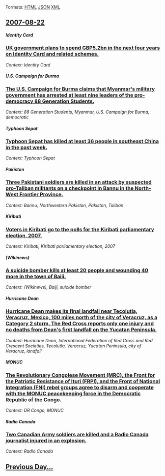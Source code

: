 
Formats: [HTML](2007/08/22/index.html)  [JSON](2007/08/22/index.json)  [XML](2007/08/22/index.xml)  

## [2007-08-22](/news/2007/08/22/index.md)

##### Identity Card
### [ UK government plans to spend GBP5.2bn in the next four years on Identity Card and related schemes. ](/news/2007/08/22/uk-government-plans-to-spend-agbp5-2bn-in-the-next-four-years-on-identity-card-and-related-schemes.md)
_Context: Identity Card_

##### U.S. Campaign for Burma
### [ The U.S. Campaign for Burma claims that Myanmar's military government has arrested at least nine leaders of the pro-democracy 88 Generation Students. ](/news/2007/08/22/the-u-s-campaign-for-burma-claims-that-myanmar-s-military-government-has-arrested-at-least-nine-leaders-of-the-pro-democracy-88-generation.md)
_Context: 88 Generation Students, Myanmar, U.S. Campaign for Burma, democratic_

##### Typhoon Sepat
### [ Typhoon Sepat has killed at least 36 people in southeast China in the past week. ](/news/2007/08/22/typhoon-sepat-has-killed-at-least-36-people-in-southeast-china-in-the-past-week.md)
_Context: Typhoon Sepat_

##### Pakistan
### [ Three Pakistani soldiers are killed in an attack by suspected pro-Taliban militants on a checkpoint in Bannu in the North-West Frontier Province. ](/news/2007/08/22/three-pakistani-soldiers-are-killed-in-an-attack-by-suspected-pro-taliban-militants-on-a-checkpoint-in-bannu-in-the-north-west-frontier-pro.md)
_Context: Bannu, Northwestern Pakistan, Pakistan, Taliban_

##### Kiribati
### [ Voters in Kiribati go to the polls for the Kiribati parliamentary election, 2007. ](/news/2007/08/22/voters-in-kiribati-go-to-the-polls-for-the-kiribati-parliamentary-election-2007.md)
_Context: Kiribati, Kiribati parliamentary election, 2007_

##### (Wikinews)
### [ A suicide bomber kills at least 20 people and wounding 40 more in the town of Baiji. ](/news/2007/08/22/a-suicide-bomber-kills-at-least-20-people-and-wounding-40-more-in-the-town-of-baiji.md)
_Context: (Wikinews), Baiji, suicide bomber_

##### Hurricane Dean
### [ Hurricane Dean makes its final landfall near Tecolutla, Veracruz, Mexico, 100 miles north of the city of Veracruz, as a Category 2 storm. The Red Cross reports only one injury and no deaths from Dean's first landfall on the Yucatan Peninsula. ](/news/2007/08/22/hurricane-dean-makes-its-final-landfall-near-tecolutla-veracruz-mexico-100-miles-north-of-the-city-of-veracruz-as-a-category-2-storm-t.md)
_Context: Hurricane Dean, International Federation of Red Cross and Red Crescent Societies, Tecolutla, Veracruz, Yucatan Peninsula, city of Veracruz, landfall_

##### MONUC
### [ The Revolutionary Congolese Movement (MRC), the Front for the Patriotic Resistance of Ituri (FRPI), and the Front of National Integration (FNI) rebel groups agree to disarm and cooperate with the MONUC peacekeeping force in the Democratic Republic of the Congo. ](/news/2007/08/22/the-revolutionary-congolese-movement-mrc-the-front-for-the-patriotic-resistance-of-ituri-frpi-and-the-front-of-national-integration.md)
_Context: DR Congo, MONUC_

##### Radio Canada
### [ Two Canadian Army soldiers are killed and a Radio Canada journalist injured in an explosion. ](/news/2007/08/22/two-canadian-army-soldiers-are-killed-and-a-radio-canada-journalist-injured-in-an-explosion.md)
_Context: Radio Canada_

## [Previous Day...](/news/2007/08/21/index.md)

